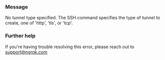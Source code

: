 
### Message
No tunnel type specified. The SSH command specifies the type of tunnel to create, one of 'http', 'tls', or 'tcp'.

### Further help
If you're having trouble resolving this error, please reach out to [support@ngrok.com](mailto:support@ngrok.com?subject=Help%20with%20ERR_NGROK_1107)

